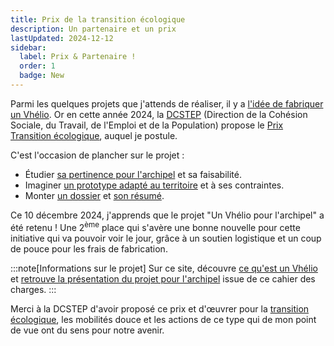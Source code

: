 ```yaml
---
title: Prix de la transition écologique
description: Un partenaire et un prix
lastUpdated: 2024-12-12
sidebar:
  label: Prix & Partenaire !
  order: 1
  badge: New
---
```


Parmi les quelques projets que j'attends de réaliser, il y a [l'idée de fabriquer un Vhélio](001-reflexions). Or en cette année 2024, la <a href="https://www.saint-pierre-et-miquelon.gouv.fr/Services-de-l-Etat/Les-services-de-l-Etat/La-Direction-de-la-Cohesion-Sociale-du-Travail-de-l-Emploi-et-de-la-Population-DCSTEP" target="_blank">DCSTEP</a> (Direction de la Cohésion Sociale, du Travail, de l'Emploi et de la Population) propose le <a href="https://www.saint-pierre-et-miquelon.gouv.fr/Publications/Communiques/Communiques-2024/Appel-a-projets-Prix-de-la-transition-ecologique" target="_blank">Prix Transition écologique</a>, auquel je postule. 

C'est l'occasion de plancher sur le projet :

- Étudier [sa pertinence pour l'archipel](../vhelio-spm/pourquoi) et sa faisabilité.
- Imaginer [un prototype adapté au territoire](../vhelio-spm/adaptations) et à ses contraintes.
- Monter [un dossier](/info/vhelio-description-du-projet.pdf) et [son résumé](/info/vhelio-resume-et-budget.pdf).

Ce 10 décembre 2024, j'apprends que le projet "Un Vhélio pour l'archipel" a été retenu ! Une 2<sup>ème</sup> place qui s'avère une bonne nouvelle pour cette initiative qui va pouvoir voir le jour, grâce à un soutien logistique et un coup de pouce pour les frais de fabrication.

:::note[Informations sur le projet]
Sur ce site, découvre [ce qu'est un Vhélio](../vhelio-spm/c-est-quoi) et [retrouve la présentation du projet pour l'archipel](../vhelio-spm/pourquoi) issue de ce cahier des charges.
:::

Merci à la DCSTEP d'avoir proposé ce prix et d'œuvrer pour la <a href="https://www.ecologie.gouv.fr/" target="_blank">transition écologique</a>, les mobilités douce et les actions de ce type qui de mon point de vue ont du sens pour notre avenir.